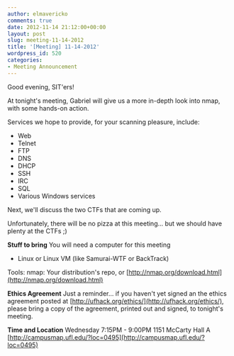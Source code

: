 ```yaml
---
author: elmavericko
comments: true
date: 2012-11-14 21:12:00+00:00
layout: post
slug: meeting-11-14-2012
title: '[Meeting] 11-14-2012'
wordpress_id: 520
categories:
- Meeting Announcement
---
```


Good evening, SIT'ers!

At tonight's meeting, Gabriel will give us a more in-depth look into nmap, with some hands-on action.

Services we hope to provide, for your scanning pleasure, include:
- Web
- Telnet
- FTP
- DNS
- DHCP
- SSH
- IRC
- SQL
- Various Windows services

Next, we'll discuss the two CTFs that are coming up.


Unfortunately, there will be no pizza at this meeting... but we should have plenty at the CTFs ;)



**Stuff to bring**
You will need a computer for this meeting
- Linux or Linux VM (like Samurai-WTF or BackTrack)

Tools:
nmap: Your distribution's repo, or [http://nmap.org/download.html](http://nmap.org/download.html)


**Ethics Agreement**
Just a reminder... if you haven't yet signed an the ethics agreement posted at [http://ufhack.org/ethics/](http://ufhack.org/ethics/), please bring a copy of the agreement, printed out and signed, to tonight's meeting.



**Time and Location**
Wednesday
7:15PM - 9:00PM
1151 McCarty Hall A
[http://campusmap.ufl.edu/?loc=0495](http://campusmap.ufl.edu/?loc=0495)
